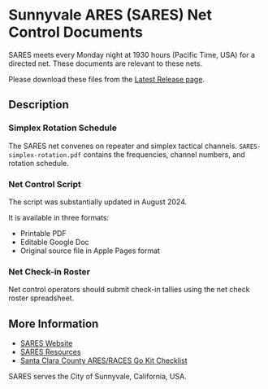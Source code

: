 # Sunnyvale ARES (SARES) Net Control Documents

SARES meets every Monday night at 1930 hours (Pacific Time, USA) for a directed net. These documents are relevant to these nets.

Please download these files from the [Latest Release page](https://github.com/saresrg/Net-Control-Docs/releases/latest).

## Description

### Simplex Rotation Schedule

The SARES net convenes on repeater and simplex tactical channels. `SARES-simplex-rotation.pdf` contains the frequencies, channel numbers, and rotation schedule.

### Net Control Script

The script was substantially updated in August 2024.

It is available in three formats:

* Printable PDF
* Editable Google Doc
* Original source file in Apple Pages format

### Net Check-in Roster

Net control operators should submit check-in tallies using the net check roster spreadsheet.

## More Information

* [SARES Website](https://k6sny.org/)
* [SARES Resources](https://k6sny.org/resources)
* [Santa Clara County ARES/RACES Go Kit Checklist](https://www.scc-ares-races.org/operations.html#equip)

SARES serves the City of Sunnyvale, California, USA.

